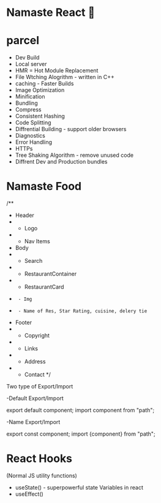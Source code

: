 
# Namaste React 🚀

# parcel
- Dev Build
- Local server
- HMR = Hot Module Replacement
- File Wtching Alogrithm - written in C++
- caching - Faster Builds
- Image Optimization
- Minification
- Bundling
- Compress
- Consistent Hashing
- Code Splitting
- Diffrential Building - support older browsers
- Diagnostics
- Error Handling
- HTTPs
- Tree Shaking Algorithm - remove unused code 
- Diffrent Dev and Production bundles


# Namaste Food

/**
 * Header
 *  - Logo
 *  - Nav Items
 * Body
 *  - Search
 *  - RestaurantContainer
 *    - RestaurantCard
 *      - Img
 *      - Name of Res, Star Rating, cuisine, delery tie
 * Footer
 *  - Copyright
 *  - Links
 *  - Address
 *  - Contact
 */



Two type of Export/Import

-Default Export/Import

 export default component;
 import component from "path";

-Name Export/Import

 export const component;
 import {component} from "path";

# React Hooks
  (Normal JS  utility functions)
- useState() - superpowerful state Variables in react
- useEffect()
